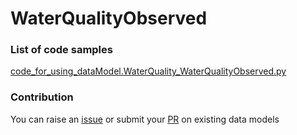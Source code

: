# WaterQualityObserved

### List of code samples 

<!-- 50-List of code -->

<!-- [code entry](link) -->
[code_for_using_dataModel.WaterQuality_WaterQualityObserved.py](https://github.com/smart-data-models/dataModel.WaterQuality/blob/master/WaterQualityObserved/code/code_for_using_dataModel.WaterQuality_WaterQualityObserved.py)


<!-- /50-List of code -->

### Contribution
You can raise an [issue](https://github.com/smart-data-models/dataModel.WaterQuality/issues) or submit your [PR](https://github.com/smart-data-models/dataModel.WaterQuality/pulls) on existing data models
